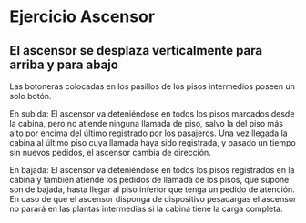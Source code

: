 #   Ejercicio Ascensor

## El ascensor se desplaza verticalmente para arriba y para abajo

Las botoneras colocadas en los pasillos de los pisos intermedios poseen un solo botón.

En subida: El ascensor va deteniéndose en todos los pisos marcados desde la cabina, pero no atiende ninguna llamada de piso, salvo la del piso más alto por encima del último registrado por los pasajeros. Una vez llegada la cabina al último piso cuya llamada haya sido registrada, y pasado un tiempo sin nuevos pedidos, el ascensor cambia de dirección.

En bajada: El ascensor va deteniéndose en todos los pisos registrados en la cabina y también atiende los pedidos de llamada de los pisos, que supone son de bajada, hasta llegar al piso inferior que tenga un pedido de atención. En caso de que el ascensor disponga de dispositivo pesacargas el ascensor no parará en las plantas intermedias si la cabina tiene la carga completa. 

